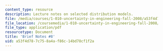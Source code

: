 ```yaml
---
content_type: resource
description: Lecture notes on selected distribution models.
file: /media/courses/1-010-uncertainty-in-engineering-fall-2008/a53f4d787c758a4af86c14bd78cf1f2a_notes_08.pdf
file_location: /coursemedia/1-010-uncertainty-in-engineering-fall-2008/a53f4d787c758a4af86c14bd78cf1f2a_notes_08.pdf
file_type: application/pdf
resourcetype: Document
title: 'Brief Notes #8'
uid: a53f4d78-7c75-8a4a-f86c-14bd78cf1f2a
---
```

